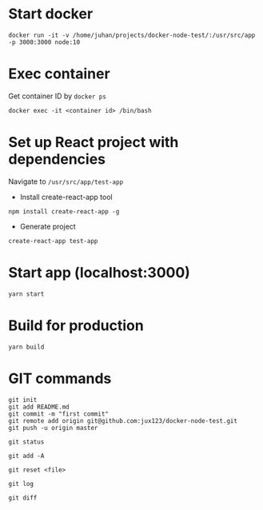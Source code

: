 # Start docker
```
docker run -it -v /home/juhan/projects/docker-node-test/:/usr/src/app -p 3000:3000 node:10
```

# Exec container
Get container ID by `docker ps`
```
docker exec -it <container id> /bin/bash
```

# Set up React project with dependencies
Navigate to `/usr/src/app/test-app`

 - Install create-react-app tool
```
npm install create-react-app -g
```
 - Generate project
```
create-react-app test-app
```

# Start app (localhost:3000)
```
yarn start
```

# Build for production
```
yarn build
```




# GIT commands
```
git init
git add README.md
git commit -m "first commit"
git remote add origin git@github.com:jux123/docker-node-test.git
git push -u origin master
```
```
git status
```
```
git add -A
```
```
git reset <file>
```
```
git log
```
```
git diff
```
